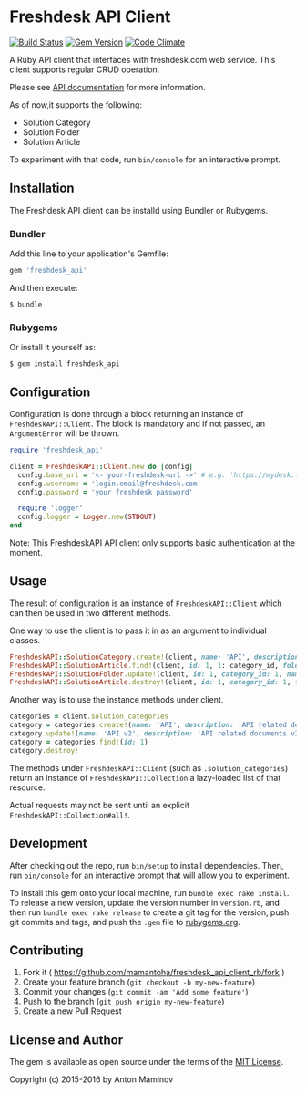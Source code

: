 # Freshdesk API Client

[![Build Status][travis_badge]][travis]
[![Gem Version][rubygems_badge]][rubygems]
[![Code Climate][codeclimate_badge]][codeclimate]

A Ruby API client that interfaces with freshdesk.com web service. This client supports regular CRUD operation.

Please see [API documentation](http://freshdesk.com/api) for more information.

As of now,it supports the following:

* Solution Category
* Solution Folder
* Solution Article


To experiment with that code, run `bin/console` for an interactive prompt.

## Installation

The Freshdesk API client can be installd using Bundler or Rubygems.

### Bundler

Add this line to your application's Gemfile:

```ruby
gem 'freshdesk_api'
```

And then execute:

```
$ bundle
```

### Rubygems

Or install it yourself as:

```
$ gem install freshdesk_api
```

## Configuration

Configuration is done through a block returning an instance of `FreshdeskAPI::Client`. The block is mandatory and if not passed, an `ArgumentError` will be thrown.

```ruby
require 'freshdesk_api'

client = FreshdeskAPI::Client.new do |config|
  config.base_url = '<- your-freshdesk-url ->' # e.g. 'https://mydesk.freshdesk.com'
  config.username = 'login.email@freshdesk.com'
  config.password = 'your freshdesk password'

  require 'logger'
  config.logger = Logger.new(STDOUT)
end
```

Note: This FreshdeskAPI API client only supports basic authentication at the moment.

## Usage

The result of configuration is an instance of `FreshdeskAPI::Client` which can then be used in two different methods.

One way to use the client is to pass it in as an argument to individual classes.

```ruby
FreshdeskAPI::SolutionCategory.create!(client, name: 'API', description: 'API related documents')
FreshdeskAPI::SolutionArticle.find!(client, id: 1, 1: category_id, folder_id: 1)
FreshdeskAPI::SolutionFolder.update!(client, id: 1, category_id: 1, name: 'Folder API')
FreshdeskAPI::SolutionArticle.destroy!(client, id: 1, category_id: 1, folder_id: 1)
```
Another way is to use the instance methods under client.

```ruby
categories = client.solution_categories
category = categories.create!(name: 'API', description: 'API related documents')
category.update!(name: 'API v2', description: 'API related documents v2')
category = categories.find!(id: 1)
category.destroy!
```

The methods under `FreshdeskAPI::Client` (such as `.solution_categories`) return an instance of `FreshdeskAPI::Collection` a lazy-loaded list of that resource.

Actual requests may not be sent until an explicit `FreshdeskAPI::Collection#all!`.

## Development

After checking out the repo, run `bin/setup` to install dependencies. Then, run `bin/console` for an interactive prompt that will allow you to experiment.

To install this gem onto your local machine, run `bundle exec rake install`. To release a new version, update the version number in `version.rb`, and then run `bundle exec rake release` to create a git tag for the version, push git commits and tags, and push the `.gem` file to [rubygems.org](https://rubygems.org).

## Contributing

1. Fork it ( https://github.com/mamantoha/freshdesk_api_client_rb/fork )
2. Create your feature branch (`git checkout -b my-new-feature`)
3. Commit your changes (`git commit -am 'Add some feature'`)
4. Push to the branch (`git push origin my-new-feature`)
5. Create a new Pull Request

## License and Author

The gem is available as open source under the terms of the [MIT License](http://opensource.org/licenses/MIT).

Copyright (c) 2015-2016 by Anton Maminov

[travis_badge]: http://img.shields.io/travis/mamantoha/freshdesk_api_client_rb.svg?style=flat
[travis]: https://travis-ci.org/mamantoha/freshdesk_api_client_rb

[rubygems_badge]: http://img.shields.io/gem/v/freshdesk_api.svg?style=flat
[rubygems]: https://rubygems.org/gems/freshdesk_api

[codeclimate_badge]: http://img.shields.io/codeclimate/github/mamantoha/freshdesk_api_client_rb.svg?style=flat
[codeclimate]: https://codeclimate.com/github/mamantoha/freshdesk_api_client_rb
